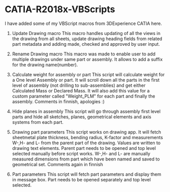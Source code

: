# CATIA-R2018x-VBScripts
I have added some of my VBScript macros from 3DExperience CATIA here.

1. Update Drawing macro
  This macro handles updating of all the views in the drawing from all sheets, update drawing heading fields from related part metadata and adding made, checked and approved by user input.
  
  
2. Rename Drawing macro
  This macro was made to enable user to add multiple drawings under same part or assembly. It allows to add a suffix for the drawing name(number).
  
3. Calculate weight for assembly or part
  This script will calculate weight for a One level Assembly or part. It will scroll down all the parts in the first level of assembly (not drilling to sub-assemblies) and get either Calculated Mass or Declared Mass. It will also add this value for a custom parameter called "Weight_PLM" for each part and finally the assembly. Comments in finnish, apologies :)
 
4. Hide planes in assembly
  This script will go through assembly first level parts and hide all sketches, planes, geometrical elements and axis systems from each part.

5. Drawing part parameters
  This script works on drawing app. It will fetch sheetmetal plate thickness, bending radius, K-factor and measurements W-,H- and L- from the parent part of the drawing. Values are written to drawing text elements. Parent part needs to be opened and top level selected manually before script works. W-,H- and L- are manually measured dimensions from part which have been named and saved to geometrical set. Comments again in finnish
  
 6. Part parameters
  This script will fetch part parameters and display them in message box. Part needs to be opened separately and top level selected.
